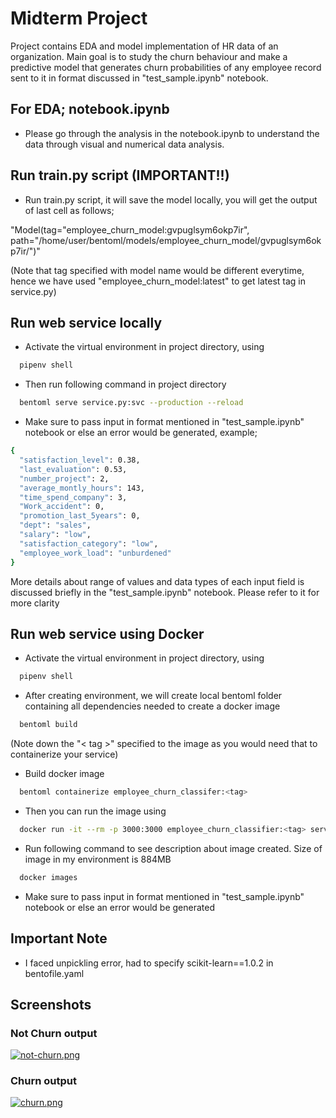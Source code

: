 # Midterm Project

Project contains EDA and model implementation of HR data of an organization. Main goal is to study the churn behaviour and make a predictive model that generates churn probabilities of any employee record sent to it in format discussed in "test_sample.ipynb" notebook.

## For EDA; notebook.ipynb

- Please go through the analysis in the notebook.ipynb to understand the data through visual and numerical data analysis.

## Run train.py script (IMPORTANT!!)

- Run train.py script, it will save the model locally, you will get the output of last cell as follows;

"Model(tag="employee_churn_model:gvpuglsym6okp7ir", path="/home/user/bentoml/models/employee_churn_model/gvpuglsym6okp7ir/")"

(Note that tag specified with model name would be different everytime, hence we have used "employee_churn_model:latest" to get latest tag in service.py)


## Run web service locally

- Activate the virtual environment in project directory, using
```bash
  pipenv shell
```
- Then run following command in project directory
```bash
  bentoml serve service.py:svc --production --reload
```
- Make sure to pass input in format mentioned in "test_sample.ipynb" notebook or else an error would be generated, example;

```bash
{
  "satisfaction_level": 0.38,
  "last_evaluation": 0.53,
  "number_project": 2,
  "average_montly_hours": 143,
  "time_spend_company": 3,
  "Work_accident": 0,
  "promotion_last_5years": 0,
  "dept": "sales",
  "salary": "low",
  "satisfaction_category": "low",
  "employee_work_load": "unburdened" 
}
```
More details about range of values and data types of each input field is discussed briefly in the "test_sample.ipynb" notebook. Please refer to it for more clarity

## Run web service using Docker

- Activate the virtual environment in project directory, using
```bash
  pipenv shell
```
- After creating environment, we will create local bentoml folder containing all dependencies needed to create a docker image
```bash
  bentoml build
```
(Note down the "< tag >" specified to the image as you would need that to containerize your service)
  
- Build docker image
```bash
  bentoml containerize employee_churn_classifer:<tag>
```
- Then you can run the image using
```bash
  docker run -it --rm -p 3000:3000 employee_churn_classifier:<tag> serve --production
```
- Run following command to see description about image created. Size of image in my environment is 884MB
```bash
  docker images
```
- Make sure to pass input in format mentioned in "test_sample.ipynb" notebook or else an error would be generated


## Important Note 

- I faced unpickling error, had to specify scikit-learn==1.0.2 in bentofile.yaml


## Screenshots

### Not Churn output

[![not-churn.png](https://i.postimg.cc/9FdvGgzd/not-churn.png)](https://postimg.cc/VdNGwRqv)

### Churn output

[![churn.png](https://i.postimg.cc/x17yqnYt/churn.png)](https://postimg.cc/jDHJFVD7)






